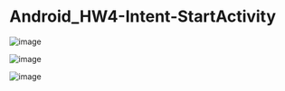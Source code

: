 # Android_HW4-Intent-StartActivity

![image](https://user-images.githubusercontent.com/81505859/230783520-3150249c-66f0-4e4e-9cdc-6b3d6871a918.png)

![image](https://user-images.githubusercontent.com/81505859/230783525-7f548ff0-aaa4-4e8d-9c88-405faadbd0d3.png)

![image](https://user-images.githubusercontent.com/81505859/230783534-ae5e10de-1d64-4b5c-bbd6-371c10acbc0a.png)
